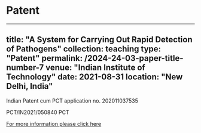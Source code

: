# Patent
---
title: "A System for Carrying Out Rapid Detection of Pathogens"
collection: teaching
type: "Patent"
permalink: /2024-24-03-paper-title-number-7
venue: "Indian Institute of Technology"
date: 2021-08-31
location: "New Delhi, India"
---

Indian Patent cum PCT application no. 202011037535

PCT/IN2021/050840 PCT

[For more information please click here](https://iprsearch.ipindia.gov.in/PublicSearch/PublicationSearch/ApplicationStatus)
